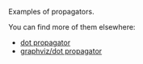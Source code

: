 Examples of propagators.

You can find more of them elsewhere:
- [dot propagator](https://github.com/potassco/clingo/tree/master/examples/clingo/dot-propagator)
- [graphviz/dot propagator](https://github.com/aluriak/dot-propagator)
